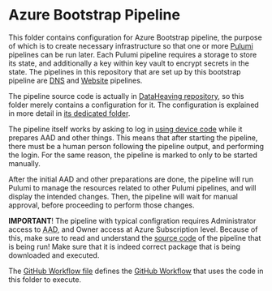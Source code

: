 # Azure Bootstrap Pipeline
This folder contains configuration for Azure Bootstrap pipeline, the purpose of which is to create necessary infrastructure so that one or more [Pulumi](https://pulumi.com) pipelines can be run later.
Each Pulumi pipeline requires a storage to store its state, and additionally a key within key vault to encrypt secrets in the state.
The pipelines in this repository that are set up by this bootstrap pipeline are [DNS](../dns) and [Website](../website) pipelines.

The pipeline source code is actually in [DataHeaving repository](https://github.com/DataHeaving/pulumi/tree/main/azure-pipeline-bootstrap), so this folder merely contains a configuration for it.
The configuration is explained in more detail in [its dedicated folder](config).

The pipeline itself works by asking to log in [using device code](https://docs.microsoft.com/en-us/azure/active-directory/develop/v2-oauth2-device-code) while it prepares AAD and other things.
This means that after starting the pipeline, there must be a human person following the pipeline output, and performing the login.
For the same reason, the pipeline is marked to only to be started manually.

After the initial AAD and other preparations are done, the pipeline will run Pulumi to manage the resources related to other Pulumi pipelines, and will display the intended changes.
Then, the pipeline will wait for manual approval, before proceeding to perform those changes.

**IMPORTANT**! The pipeline with typical configration requires Administrator access to <abbr title="Azure Active Directory">AAD</abbr>, and Owner access at Azure Subscription level.
Because of this, make sure to read and understand the [source code](https://github.com/DataHeaving/pulumi/tree/main/azure-pipeline-bootstrap) of the pipeline that is being run!
Make sure that it is indeed correct package that is being downloaded and executed.

The [GitHub Workflow file](../../.github/workflows/bootstrap.yml) defines the [GitHub Workflow](https://github.com/CodeWell-fi/website/actions/workflows/bootstrap.yml) that uses the code in this folder to execute.
